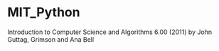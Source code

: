# MIT_Python
Introduction to Computer Science and Algorithms 6.00 (2011) by John Guttag, Grimson and Ana Bell
